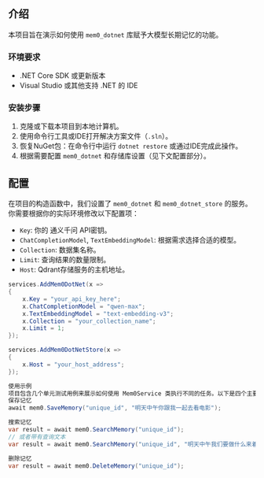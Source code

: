 ## 介绍
本项目旨在演示如何使用 `mem0_dotnet` 库赋予大模型长期记忆的功能。

### 环境要求
- .NET Core SDK 或更新版本
- Visual Studio 或其他支持 .NET 的 IDE

### 安装步骤
1. 克隆或下载本项目到本地计算机。
2. 使用命令行工具或IDE打开解决方案文件（`.sln`）。
3. 恢复NuGet包：在命令行中运行 `dotnet restore` 或通过IDE完成此操作。
4. 根据需要配置 `mem0_dotnet` 和存储库设置（见下文配置部分）。

## 配置
在项目的构造函数中，我们设置了 `mem0_dotnet` 和 `mem0_dotnet_store` 的服务。你需要根据你的实际环境修改以下配置项：
- `Key`: 你的 通义千问 API密钥。
- `ChatCompletionModel`, `TextEmbeddingModel`: 根据需求选择合适的模型。
- `Collection`: 数据集名称。
- `Limit`: 查询结果的数量限制。
- `Host`: Qdrant存储服务的主机地址。

```csharp
services.AddMem0DotNet(x =>
{
    x.Key = "your_api_key_here";
    x.ChatCompletionModel = "qwen-max";
    x.TextEmbeddingModel = "text-embedding-v3";
    x.Collection = "your_collection_name";
    x.Limit = 1;
});

services.AddMem0DotNetStore(x =>
{
    x.Host = "your_host_address";
});

使用示例
项目包含几个单元测试用例来展示如何使用 Mem0Service 类执行不同的任务。以下是四个主要功能的例子：
保存记忆
await mem0.SaveMemory("unique_id", "明天中午你跟我一起去看电影");

搜索记忆
var result = await mem0.SearchMemory("unique_id");
// 或者带有查询文本
var result = await mem0.SearchMemory("unique_id", "明天中午我们要做什么来着？");

删除记忆
var result = await mem0.DeleteMemory("unique_id");


